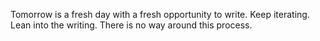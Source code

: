 Tomorrow is a fresh day with a fresh opportunity to write.
Keep iterating. Lean into the writing. There is no way around this process.
